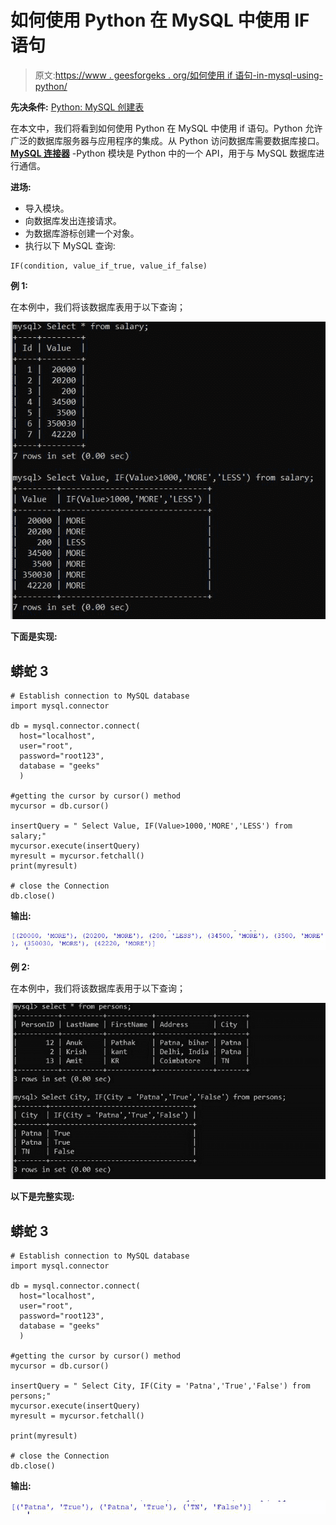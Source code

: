 # 如何使用 Python 在 MySQL 中使用 IF 语句

> 原文:[https://www . geesforgeks . org/如何使用 if 语句-in-mysql-using-python/](https://www.geeksforgeeks.org/how-to-use-if-statement-in-mysql-using-python/)

**先决条件:** [Python: MySQL 创建表](https://www.geeksforgeeks.org/python-mysql-create-table/)

在本文中，我们将看到如何使用 Python 在 MySQL 中使用 if 语句。Python 允许广泛的数据库服务器与应用程序的集成。从 Python 访问数据库需要数据库接口。 [**MySQL 连接器**](https://www.geeksforgeeks.org/mysql-connector-python-module-in-python/) -Python 模块是 Python 中的一个 API，用于与 MySQL 数据库进行通信。

**进场:**

*   导入模块。
*   向数据库发出连接请求。
*   为数据库游标创建一个对象。
*   执行以下 MySQL 查询:

```
IF(condition, value_if_true, value_if_false)
```

**例 1:**

在本例中，我们将该数据库表用于以下查询；

![](img/5f8275e005ab512712ce09a0bcd8fa7b.png)

**下面是实现:**

## 蟒蛇 3

```
# Establish connection to MySQL database
import mysql.connector

db = mysql.connector.connect(
  host="localhost",
  user="root",
  password="root123",
  database = "geeks"
  )

#getting the cursor by cursor() method
mycursor = db.cursor()

insertQuery = " Select Value, IF(Value>1000,'MORE','LESS') from salary;"
mycursor.execute(insertQuery)
myresult = mycursor.fetchall()
print(myresult)

# close the Connection
db.close()
```

**输出:**

![](img/882a6f77dd63ec268488145e51a0ad3c.png)

**例 2:**

在本例中，我们将该数据库表用于以下查询；

![](img/3410c30c88ff155159b9d80bd13238e3.png)

**以下是完整实现:**

## 蟒蛇 3

```
# Establish connection to MySQL database
import mysql.connector

db = mysql.connector.connect(
  host="localhost",
  user="root",
  password="root123",
  database = "geeks"
  )

#getting the cursor by cursor() method
mycursor = db.cursor()

insertQuery = " Select City, IF(City = 'Patna','True','False') from persons;"
mycursor.execute(insertQuery)
myresult = mycursor.fetchall()

print(myresult)

# close the Connection
db.close()
```

**输出:**

![](img/881fe425263b42305cf1771d86088a2c.png)